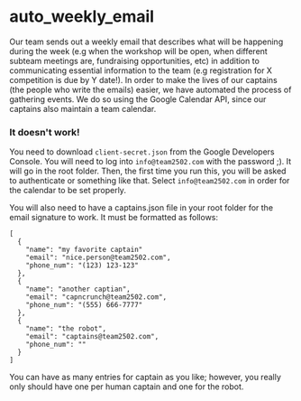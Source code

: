 # auto_weekly_email

Our team sends out a weekly email that describes what will be happening during the week (e.g when the workshop will be open,
when different subteam meetings are, fundraising opportunities, etc) in addition to communicating essential information to the
team (e.g registration for X competition is due by Y date!). In order to make the lives of our captains (the people who write
the emails) easier, we have automated the process of gathering events. We do so using the Google Calendar API, since our captains
also maintain a team calendar.


### It doesn't work!

You need to download `client-secret.json` from the Google Developers Console. You will need to log into `info@team2502.com` with
the password ;). It will go in the root folder. Then, the first time you run this, you will be asked to authenticate or something like that.
Select `info@team2502.com` in order for the calendar to be set properly.

You will also need to have a captains.json file in your root folder for the email signature to work. It must be formatted as follows:

```
[
  {
    "name": "my favorite captain"
    "email": "nice.person@team2502.com",
    "phone_num": "(123) 123-123"
  },
  {
    "name": "another captian",
    "email": "capncrunch@team2502.com",
    "phone_num": "(555) 666-7777"
  },
  {
    "name": "the robot",
    "email": "captains@team2502.com",
    "phone_num": ""
  }
]

```

You can have as many entries for captain as you like; however, you really only should have one per human captain and one for the robot.
